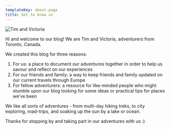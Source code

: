 ```yaml
---
templateKey: about-page
title: Get to know us
---
```

![Tim and Victoria](/img/blog_aboutus2.jpg)

Hi and welcome to our blog! We are Tim and Victoria, adventurers from Toronto, Canada. 

We created this blog for three reasons:

1. For us: a place to document our adventures together in order to help us savour and reflect on our experiences
2. For our friends and family: a way to keep friends and family updated on our current travels through Europe
3. For fellow adventurers: a resource for like-minded people who might stumble upon our blog looking for some ideas or practical tips for places we’ve been

We like all sorts of adventures - from multi-day hiking treks, to city exploring, road-trips, and soaking up the sun by a lake or ocean. 

Thanks for stopping by and taking part in our adventures with us :)
